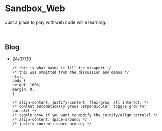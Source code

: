# Sandbox_Web
Just a place to play with web code while learning. <br>

<br>

## Blog
* 24/07/20
    ```
    /* this is what makes it fill the viewport */
    /* this was ommitted from the discussion and demos */
    html,
    body {
    height: 100%;
    margin: 0;
    }
    ```
    ```
    /* align-content, justify-content, flex-grow; all interact. */
    /* content automatically grows perpendicular, toggle grow for parralel */
    /* toggle grow if you want to modify the justify/align parralel */
    /* align-content: space-around; */
    /* justify-content: space-around; */
    ```

